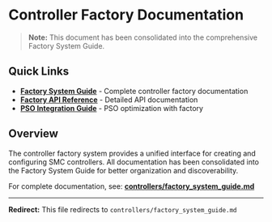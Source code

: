 # Controller Factory Documentation

> **Note:** This document has been consolidated into the comprehensive Factory System Guide.

## Quick Links

- **[Factory System Guide](controllers/factory_system_guide.md)** - Complete controller factory documentation
- **[Factory API Reference](api/factory_system_api_reference.md)** - Detailed API documentation
- **[PSO Integration Guide](PSO_INTEGRATION_GUIDE.md)** - PSO optimization with factory

## Overview

The controller factory system provides a unified interface for creating and configuring SMC controllers. All documentation has been consolidated into the Factory System Guide for better organization and discoverability.

For complete documentation, see: **[controllers/factory_system_guide.md](controllers/factory_system_guide.md)**

---

**Redirect:** This file redirects to `controllers/factory_system_guide.md`
